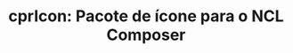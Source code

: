 ---
layout: project

permalink: /projetos/cpricon/

title: "cprIcon: Pacote de ícone para o NCL Composer"
shorttitle: "cpricon"

duration: "2017 - 2017"

excerpt: "Pacote de ícone utilizado pelos plugins do NCL Composer para representar as entidades da NCL."

categories: 
 - projetos
 - ferramentas
 
tags:
  - ícone
  - cpricon
  - nclcomposer
  - telemidia
  - puc-rio
---